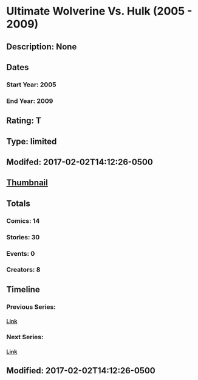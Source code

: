 # Ultimate Wolverine Vs. Hulk (2005 - 2009)
## Description: None
## Dates
### Start Year: 2005
### End Year: 2009
## Rating: T
## Type: limited
## Modifed: 2017-02-02T14:12:26-0500
## [Thumbnail](http://i.annihil.us/u/prod/marvel/i/mg/d/10/51311088138f3.jpg)
## Totals
### Comics: 14
### Stories: 30
### Events: 0
### Creators: 8
## Timeline
### Previous Series: 
#### [Link]()
### Next Series: 
#### [Link]()
## Modified: 2017-02-02T14:12:26-0500